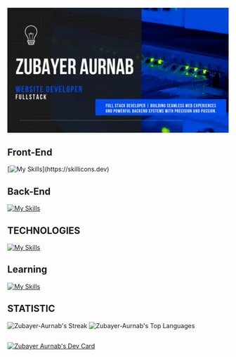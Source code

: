 
![alt](./assects/git_banner.gif)
## Front-End
[![My Skills](https://skillicons.dev/icons?i=next,react,js,ts,html,tailwind,css,)](https://skillicons.dev)
## Back-End
[![My Skills](https://skillicons.dev/icons?i=python,flask,nodejs,express,mongodb,php,laravel,mysql)](https://skillicons.dev)

##  TECHNOLOGIES 
[![My Skills](https://skillicons.dev/icons?i=firebase,git,github,vercel,netlify,vscode,npm,yarn)](https://skillicons.dev)

##  Learning 
[![My Skills](https://skillicons.dev/icons?i=azure,nginx)](https://skillicons.dev)

## STATISTIC

![Zubayer-Aurnab's Streak](https://github-readme-streak-stats.herokuapp.com/?user=Zubayer-Aurnab&theme=ayu-mirage&hide_border=true)
![Zubayer-Aurnab's Top Languages](https://github-readme-stats.vercel.app/api/top-langs/?username=Zubayer-Aurnab&theme=onedark&show_icons=true&hide_border=true&layout=compact)
##
<a href="https://app.daily.dev/zubayeraurnab"><img src="https://api.daily.dev/devcards/v2/fSjzBMrOH6KA72vHInPhQ.png?type=wide&r=kqc" width="652" alt="Zubayer Aurnab's Dev Card"/></a>
 
